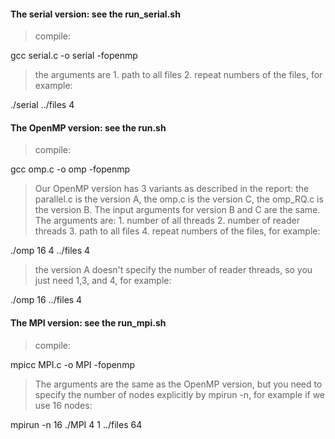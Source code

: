 
#### The serial version: see the run_serial.sh

> compile:

gcc serial.c -o serial -fopenmp

> the arguments are 1. path to all files 2. repeat numbers of the files, for example:

./serial ../files 4


#### The OpenMP version: see the run.sh

> compile:

gcc omp.c -o omp -fopenmp

> Our OpenMP version has 3 variants as described in the report: the parallel.c is the version A, the omp.c is the version C, the omp_RQ.c is the version B. The input arguments for version B and C are the same. The arguments are: 1. number of all threads 2. number of reader threads 3. path to all files 4. repeat numbers of the files, for example:

./omp 16 4 ../files 4

> the version A doesn't specify the number of reader threads, so you just need 1,3, and 4, for example:

./omp 16 ../files 4


#### The MPI version: see the run_mpi.sh

> compile:

mpicc MPI.c -o MPI -fopenmp

> The arguments are the same as the OpenMP version, but you need to specify the number of nodes explicitly by mpirun -n, for example if we use 16 nodes:

mpirun -n 16 ./MPI 4 1 ../files 64
